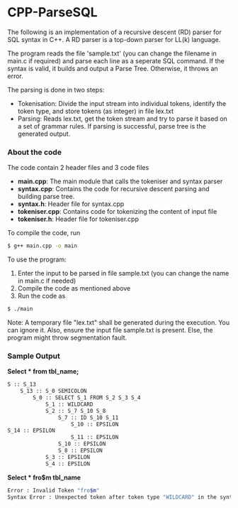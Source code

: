 # CPP-ParseSQL	

The following is an implementation of a recursive descent (RD) parser for SQL syntax in C++. A RD parser is a top-down parser for LL(k) language.

The program reads the file 'sample.txt' (you can change the filename in main.c if required) and parse each line as a seperate SQL command. If the syntax is valid, it builds and output a Parse Tree. Otherwise, it throws an error.

The parsing is done in two steps:
* Tokenisation: Divide the input stream into individual tokens, identify the token type, and store tokens (as integer) in file lex.txt
* Parsing: Reads lex.txt, get the token stream and try to parse it based on a set of grammar rules. If parsing is successful, parse tree is the generated output.

### About the code
The code contain 2 header files and 3 code files

 * **main.cpp**: The main module that calls the tokeniser and syntax parser
 * **syntax.cpp**: Contains the code for recursive descent parsing and building parse tree.
 * **syntax.h**: Header file for syntax.cpp
 * **tokeniser.cpp**: Contains code for tokenizing the content of input file
 * **tokeniser.h**: Header file for tokeniser.cpp

To compile the code, run 
```bash
$ g++ main.cpp -o main
```

To use the program:
1. Enter the input to be parsed in file sample.txt (you can change the name in main.c if needed)
2. Compile the code as mentioned above
3. Run the code as
```bash
$ ./main
```

Note: A temporary file "lex.txt" shall be generated during the execution. You can ignore it. Also, ensure the input file sample.txt is present. Else, the program might throw segmentation fault.

### Sample Output

**Select * from tbl_name;**

```bash
S :: S_13 
	S_13 :: S_0 SEMICOLON 
		S_0 :: SELECT S_1 FROM S_2 S_3 S_4 
			S_1 :: WILDCARD 
			S_2 :: S_7 S_10 S_8 
				S_7 :: ID S_10 S_11 
					S_10 :: EPSILON 
S_14 :: EPSILON 
					S_11 :: EPSILON 
				S_10 :: EPSILON 
				S_8 :: EPSILON 
			S_3 :: EPSILON 
			S_4 :: EPSILON 

```


**Select * fro$m tbl_name**

```bash
Error : Invalid Token "fro$m"
Syntax Error : Unexpected token after token type "WILDCARD" in the syntax
```